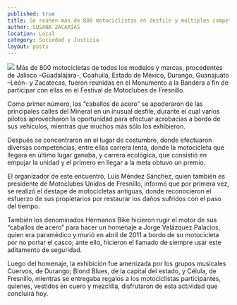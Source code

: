 ```yaml
---
published: true
title: Se reúnen más de 800 motociclistas en desfile y múltiples competencias
author: SUSANA ZACARIAS
location: Local
category: Sociedad y Justicia
layout: posts
---
```



![](http://i.imgur.com/t4yvXram.jpg)
Más de 800 motocicletas de todos los modelos y marcas, procedentes de Jalisco –Guadalajara-, Coahuila, Estado de México, Durango, Guanajuato –León- y Zacatecas, fueron reunidas en el Monumento a la Bandera a fin de participar con ellas en el Festival de Motoclubes de Fresnillo.

Como primer número, los “caballos de acero” se apoderaron de las principales calles del Mineral en un inusual desfile, durante el cual varios pilotos aprovecharon la oportunidad para efectuar acrobacias a bordo de sus vehículos, mientras que muchos más sólo los exhibieron.

Después se concentraron en el lugar de costumbre, donde efectuaron diversas competencias, entre ellas carrera lenta, donde la motocicleta que llegara en último lugar ganaba, y carrera ecológica, que consistió en empujar la unidad y el primero en llegar a la meta obtuvo un premio.

El organizador de este encuentro, Luis Méndez Sánchez, quien también es presidente de Motoclubes Unidos de Fresnillo, informó que por primera vez, se realizó el destape de motocicletas antiguas, donde reconocieron el esfuerzo de sus propietarios por restaurar los daños sufridos con el paso del tiempo.

También los denominados Hermanos Bike hicieron rugir el motor de sus “caballos de acero” para hacer un homenaje a Jorge Velázquez Palacios, quien era paramédico y murió en abril de 2011 a bordo de su motocicleta por no portar el casco; ante ello, hicieron el llamado de siempre usar este aditamento de seguridad.

Luego del homenaje, la exhibición fue amenizada por los grupos musicales Cuervos, de Durango; Blond Blues, de la capital del estado, y Célula, de Fresnillo, mientras se entregaba regalos a los motociclistas participantes, quienes, vestidos en cuero y mezclilla, disfrutaron de esta actividad que concluirá hoy.
